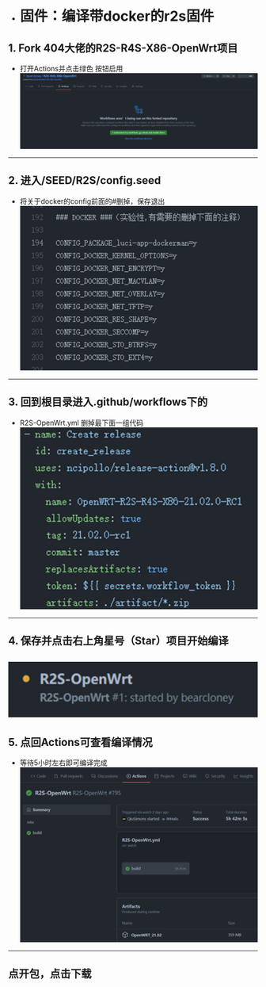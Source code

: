 * # 固件：编译带docker的r2s固件

## 1. Fork 404大佬的R2S-R4S-X86-OpenWrt项目
 * 打开Actions并点击绿色 按钮启用
![](https://github.com/bearcloney/Megumi-bot/blob/main/another/1.png)
---
## 2. 进入/SEED/R2S/config.seed
 * 将关于docker的config前面的#删掉，保存退出
![](https://github.com/bearcloney/Megumi-bot/blob/main/another/2.png)
---
## 3. 回到根目录进入.github/workflows下的
 * R2S-OpenWrt.yml 删掉最下面一组代码
![](https://github.com/bearcloney/Megumi-bot/blob/main/another/3.png)
---
## 4. 保存并点击右上角星号（Star）项目开始编译
![](https://github.com/bearcloney/Megumi-bot/blob/main/another/4.png)
---
## 5. 点回Actions可查看编译情况
 * 等待5小时左右即可编译完成
![](https://github.com/bearcloney/Megumi-bot/blob/main/another/5.png)
---
## __点开包，点击下载__


